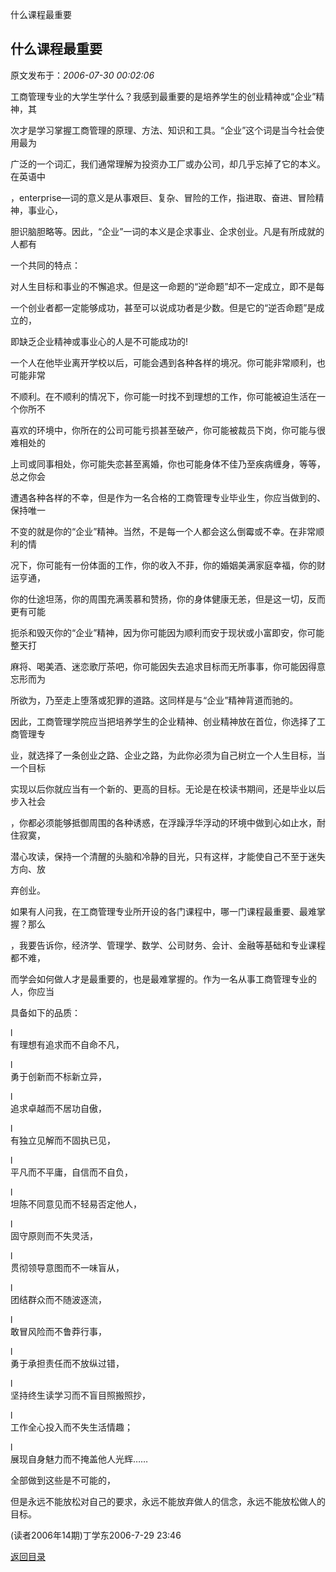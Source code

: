 什么课程最重要
## 什么课程最重要

 原文发布于：*2006-07-30 00:02:06*

 

工商管理专业的大学生学什么？我感到最重要的是培养学生的创业精神或“企业”精神，其

次才是学习掌握工商管理的原理、方法、知识和工具。“企业”这个词是当今社会使用最为

广泛的一个词汇，我们通常理解为投资办工厂或办公司，却几乎忘掉了它的本义。在英语中

，enterprise—词的意义是从事艰巨、复杂、冒险的工作，指进取、奋进、冒险精神，事业心，

胆识脑胆略等。因此，“企业”一词的本义是企求事业、企求创业。凡是有所成就的人都有

一个共同的特点：

对人生目标和事业的不懈追求。但是这一命题的“逆命题”却不一定成立，即不是每

一个创业者都一定能够成功，甚至可以说成功者是少数。但是它的“逆否命题”是成立的，

即缺乏企业精神或事业心的人是不可能成功的!

 

一个人在他毕业离开学校以后，可能会遇到各种各样的境况。你可能非常顺利，也可能非常

不顺利。在不顺利的情况下，你可能一时找不到理想的工作，你可能被迫生活在一个你所不

喜欢的环境中，你所在的公司可能亏损甚至破产，你可能被裁员下岗，你可能与很难相处的

上司或同事相处，你可能失恋甚至离婚，你也可能身体不佳乃至疾病缠身，等等，总之你会

遭遇各种各样的不幸，但是作为一名合格的工商管理专业毕业生，你应当做到的、保持唯一

不变的就是你的“企业”精神。当然，不是每一个人都会这么倒霉或不幸。在非常顺利的情

况下，你可能有一份体面的工作，你的收入不菲，你的婚姻美满家庭幸福，你的财运亨通，

你的仕途坦荡，你的周围充满羡慕和赞扬，你的身体健康无恙，但是这一切，反而更有可能

扼杀和毁灭你的“企业”精神，因为你可能因为顺利而安于现状或小富即安，你可能整天打

麻将、喝美酒、迷恋歌厅茶吧，你可能因失去追求目标而无所事事，你可能因得意忘形而为

所欲为，乃至走上堕落或犯罪的道路。这同样是与“企业”精神背道而驰的。

 

因此，工商管理学院应当把培养学生的企业精神、创业精神放在首位，你选择了工商管理专

业，就选择了一条创业之路、企业之路，为此你必须为自己树立一个人生目标，当一个目标

实现以后你就应当有一个新的、更高的目标。无论是在校读书期间，还是毕业以后步入社会

，你都必须能够抵御周围的各种诱惑，在浮躁浮华浮动的环境中做到心如止水，耐住寂寞，

潜心攻读，保持一个清醒的头脑和冷静的目光，只有这样，才能使自己不至于迷失方向、放

弃创业。

 

如果有人问我，在工商管理专业所开设的各门课程中，哪一门课程最重要、最难掌握？那么

，我要告诉你，经济学、管理学、数学、公司财务、会计、金融等基础和专业课程都不难，

而学会如何做人才是最重要的，也是最难掌握的。作为一名从事工商管理专业的人，你应当

具备如下的品质：

l         
有理想有追求而不自命不凡，

l         
勇于创新而不标新立异，

l         
追求卓越而不居功自傲，

l         
有独立见解而不固执已见，

l         
平凡而不平庸，自信而不自负，

l         
坦陈不同意见而不轻易否定他人，

l         
固守原则而不失灵活，

l         
贯彻领导意图而不一味盲从，

l         
团结群众而不随波逐流，

l         
敢冒风险而不鲁莽行事，

l         
勇于承担责任而不放纵过错，

l         
坚持终生读学习而不盲目照搬照抄，

l         
工作全心投入而不失生活情趣；

l         
展现自身魅力而不掩盖他人光辉……

全部做到这些是不可能的，

但是永远不能放松对自己的要求，永远不能放弃做人的信念，永远不能放松做人的目标。

(读者2006年14期)丁学东2006-7-29
23&#58;46

[返回目录](index.html)
